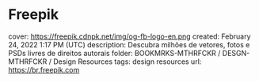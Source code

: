 # Freepik

cover: https://freepik.cdnpk.net/img/og-fb-logo-en.png
created: February 24, 2022 1:17 PM (UTC)
description: Descubra milhões de vetores, fotos e PSDs livres de direitos autorais
folder: BOOKMRKS-MTHRFCKR / DESGN-MTHRFCKR / Design Resources
tags: design resources
url: https://br.freepik.com